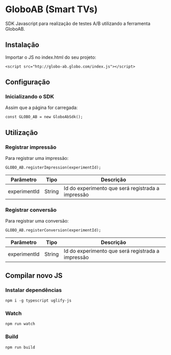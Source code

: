 # GloboAB (Smart TVs)

SDK Javascript para realização de testes A/B utilizando a ferramenta GloboAB.

## Instalação

Importar o JS no index.html do seu projeto:
```
<script src="htp://globo-ab.globo.com/index.js"></script>
```

## Configuração

### Inicializando o SDK

Assim que a página for carregada:

```
const GLOBO_AB = new GloboAbSdk();
```

## Utilização

### Registrar impressão

Para registrar uma impressão:

```
GLOBO_AB.registerImpression(experimentId);
```

Parâmetro | Tipo | Descrição |
--- | --- | ---
experimentId | String | Id do experimento que será registrada a impressão

### Registrar conversão

Para registrar uma conversão:

```
GLOBO_AB.registerConversion(experimentId);
```

Parâmetro | Tipo | Descrição |
--- | --- | ---
experimentId | String | Id do experimento que será registrada a impressão

## Compilar novo JS

### Instalar dependências

```
npm i -g typescript uglify-js
```

### Watch

```
npm run watch
```

### Build

```
npm run build
```